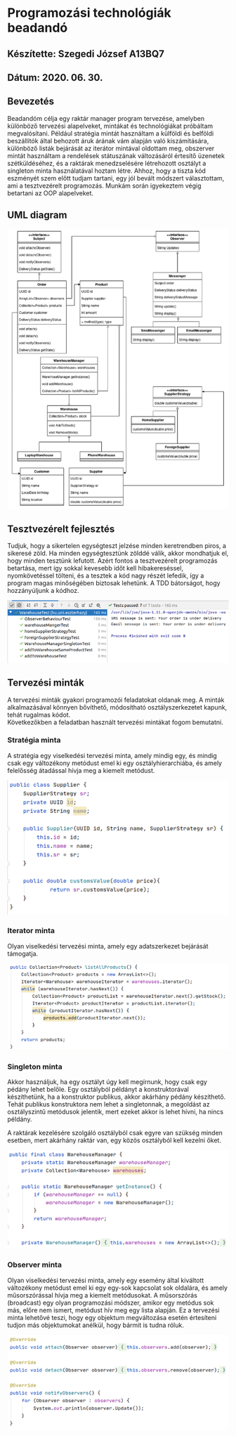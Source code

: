# Programozási technológiák beadandó

## Készítette: Szegedi József A13BQ7

## Dátum: 2020. 06. 30.

## Bevezetés

Beadandóm célja egy raktár manager program tervezése, amelyben különböző tervezési alapelveket, mintákat és technológiákat próbáltam megvalósítani. Például stratégia mintát használtam a külföldi és belföldi beszállítók által behozott áruk árának vám alapján való kiszámítására, különböző listák bejárását az iterátor mintával oldottam meg, obszerver mintát használtam a rendelések státuszának változásáról értesítő üzenetek szétküldéséhez, és a raktárak menedzselésére létrehozott osztályt a singleton minta használatával hoztam létre. Ahhoz, hogy a tiszta kód eszményét szem előtt tudjam tartani, egy jól bevált módszert választottam, ami a tesztvezérelt programozás. Munkám során igyekeztem végig betartani az OOP alapelveket. 

## UML diagram

![UML digram](https://github.com/A13BQ7/progtech_beadando/blob/master/resources/warehouse.png)

## Tesztvezérelt fejlesztés

Tudjuk, hogy a sikertelen egységteszt jelzése minden keretrendben piros, a sikeresé zöld. Ha minden egységtesztünk zölddé válik, akkor mondhatjuk el, hogy minden tesztünk lefutott. Azért fontos a tesztvezérelt programozás betartása, mert így sokkal kevesebb időt kell hibakereséssel, nyomkövetéssel tölteni, és a tesztek a kód nagy részét lefedik, így a program magas minőségében biztosak lehetünk. A TDD bátorságot, hogy hozzányúljunk a kódhoz.

![Tesztvezérelt programozás](https://github.com/A13BQ7/progtech_beadando/blob/master/resources/tdd.png)

## Tervezési minták

A tervezési minták gyakori programozói feladatokat oldanak meg. A minták alkalmazásával könnyen bővíthető, módosítható osztályszerkezetet kapunk, tehát rugalmas kódot.  
Következőkben a feladatban használt tervezési mintákat fogom bemutatni.

### Stratégia minta

A stratégia egy viselkedési tervezési minta, amely mindig egy, és mindig csak egy változékony metódust emel ki egy osztályhierarchiába, és amely felelősség átadással hívja meg a kiemelt metódust.

![Stratégia minta](https://github.com/A13BQ7/progtech_beadando/blob/master/resources/strategy.png)

### Iterator minta

Olyan viselkedési tervezési minta, amely egy adatszerkezet bejárását támogatja.

![Iterátor minta](https://github.com/A13BQ7/progtech_beadando/blob/master/resources/iterator.png)

### Singleton minta

Akkor használjuk, ha egy osztályt úgy kell megírnunk, hogy csak egy pédány lehet belőle. Egy osztályból példányt a konstruktorával készíthetünk, ha a konstruktor publikus, akkor akárhány pédány készíthető. Tehát publikus konstruktora nem lehet a singletonnak, a megoldást az osztályszintű metódusok jelentik, mert ezeket akkor is lehet hívni, ha nincs példány.

A raktárak kezelésére szolgáló osztályból csak egyre van szükség minden esetben, mert akárhány raktár van, egy közös osztályból kell kezelni őket. 

![Singleton minta](https://github.com/A13BQ7/progtech_beadando/blob/master/resources/singleton.png)

### Observer minta

Olyan viselkedési tervezési minta, amely egy esemény által kiváltott változékony metódust emel ki egy egy-sok kapcsolat sok oldalára, és amely műsorszórással hívja meg a kiemelt metódusokat. A műsorszórás (broadcast) egy olyan programozási módszer, amikor egy metódus sok más, előre nem ismert, metódust hív meg egy lista alapján. Ez a tervezési minta lehetővé teszi, hogy egy objektum megváltozása esetén értesíteni tudjon más objektumokat anélkül, hogy bármit is tudna róluk.

![Observer minta](https://github.com/A13BQ7/progtech_beadando/blob/master/resources/observer.png)
